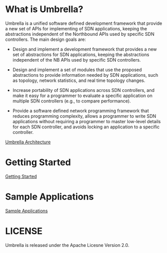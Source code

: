 # What is Umbrella? 

Umbrella is a unified software defined development framework that provide  a new set of APIs for implementing of SDN applications,
keeping the abstractions independent of the Northbound APIs used by specific SDN controllers. The main design goals are: 

* Design and implement a development framework that provides a new set of abstractions for SDN applications, keeping the abstractions independent of the NB APIs used by specific SDN controllers.

* Design and implement a set of modules that use the proposed abstractions to provide information needed by SDN applications, such as topology, network statistics, and real time topology changes.
    
* Increase portability of SDN applications across SDN controllers, and make it easy for a programmer to evaluate a specific application on multiple SDN controllers (e.g., to compare performance).
    
* Provide a software defined network programming framework that reduces programming complexity, allows a programmer to write SDN applications without requiring a programmer to master low-level details for each SDN controller, and avoids locking an application to a specific controller.

[Umbrella Architecture](http://umbrella.readthedocs.io/en/latest/overview.html)


# Getting Started

[Getting Started](http://umbrella.readthedocs.io/en/latest/getting_started.html)


# Sample Applications

[Sample Applications](http://umbrella.readthedocs.io/en/latest/apps.html)








# LICENSE 
Umbrella is released under the Apache Licesne Version 2.0. 
